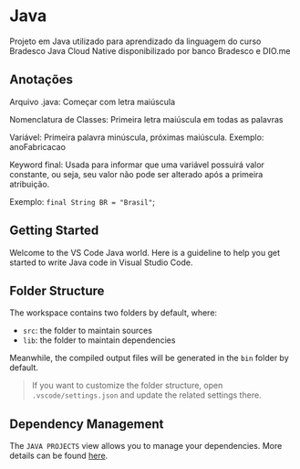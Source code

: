 # Java

Projeto em Java utilizado para aprendizado da linguagem do curso Bradesco Java Cloud Native disponibilizado por banco Bradesco e DIO.me

## Anotações

Arquivo .java: Começar com letra maiúscula

Nomenclatura de Classes: Primeira letra maiúscula em todas as palavras

Variável: Primeira palavra minúscula, próximas maiúscula. Exemplo: anoFabricacao

Keyword final: Usada para informar que uma variável possuirá valor constante, ou seja, seu valor não pode ser alterado após a primeira atribuição. 

Exemplo: `final String BR = "Brasil"`;

## Getting Started

Welcome to the VS Code Java world. Here is a guideline to help you get started to write Java code in Visual Studio Code.

## Folder Structure

The workspace contains two folders by default, where:

- `src`: the folder to maintain sources
- `lib`: the folder to maintain dependencies

Meanwhile, the compiled output files will be generated in the `bin` folder by default.

> If you want to customize the folder structure, open `.vscode/settings.json` and update the related settings there.

## Dependency Management

The `JAVA PROJECTS` view allows you to manage your dependencies. More details can be found [here](https://github.com/microsoft/vscode-java-dependency#manage-dependencies).
